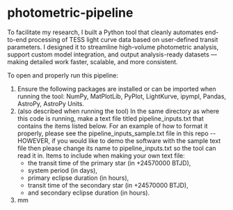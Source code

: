 # photometric-pipeline
To facilitate my research, I built a Python tool that cleanly automates end-to-end processing of TESS light curve data based on user-defined transit parameters. I designed it to streamline high-volume photometric analysis, support custom model integration, and output analysis-ready datasets — making detailed work faster, scalable, and more consistent.

To open and properly run this pipeline:

1) Ensure the following packages are installed or can be imported when running the tool: NumPy, MatPlotLib, PyPlot, LightKurve, ipympl, Pandas, AstroPy, AstroPy Units.
2) (also described when running the tool) In the same directory as where this code is running, make a text file titled pipeline_inputs.txt that contains the items listed below. For an example of how to format it properly, please see the pipeline_inputs_sample.txt file in this repo -- HOWEVER, if you would like to demo the software with the sample text file then please change its name to pipeline_inputs.txt so the tool can read it in. Items to include when making your own text file:
   - the transit time of the primary star (in +24570000 BTJD),
   - system period (in days),
   - primary eclipse duration (in hours),
   - transit time of the secondary star (in +24570000 BTJD),
   - and secondary eclipse duration (in hours).
3) mm
